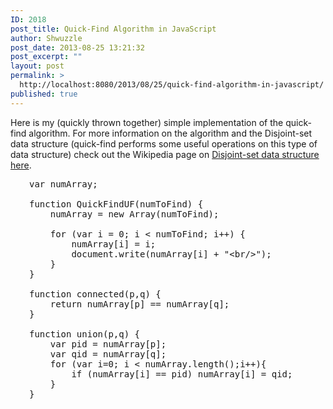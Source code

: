```yaml
---
ID: 2018
post_title: Quick-Find Algorithm in JavaScript
author: Shwuzzle
post_date: 2013-08-25 13:21:32
post_excerpt: ""
layout: post
permalink: >
  http://localhost:8080/2013/08/25/quick-find-algorithm-in-javascript/
published: true
---
```

Here is my (quickly thrown together) simple implementation of the quick-find algorithm. For more information on the algorithm and the Disjoint-set data structure (quick-find performs some useful operations on this type of data structure) check out the Wikipedia page on <a href="http://en.wikipedia.org/wiki/Disjoint-set_data_structure">Disjoint-set data structure here</a>.
<pre style="padding-left: 30px;">var numArray;

function QuickFindUF(numToFind) {
    numArray = new Array(numToFind);
    
    for (var i = 0; i &lt; numToFind; i++) {
        numArray[i] = i;
        document.write(numArray[i] + "&lt;br/&gt;");
    }
}

function connected(p,q) {
    return numArray[p] == numArray[q];   
}

function union(p,q) {
    var pid = numArray[p];
    var qid = numArray[q];
    for (var i=0; i &lt; numArray.length();i++){
        if (numArray[i] == pid) numArray[i] = qid;
    }
}</pre>